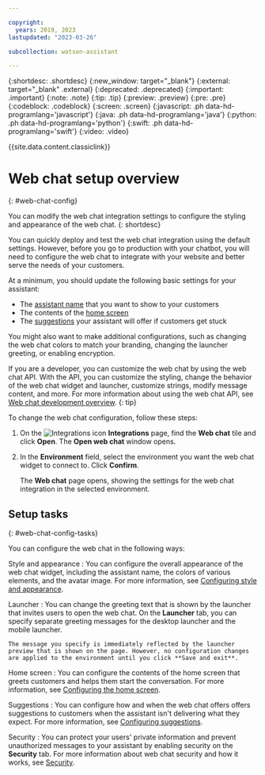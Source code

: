 ```yaml
---

copyright:
  years: 2019, 2023
lastupdated: "2023-03-26"

subcollection: watson-assistant

---
```


{:shortdesc: .shortdesc}
{:new_window: target="_blank"}
{:external: target="_blank" .external}
{:deprecated: .deprecated}
{:important: .important}
{:note: .note}
{:tip: .tip}
{:preview: .preview}
{:pre: .pre}
{:codeblock: .codeblock}
{:screen: .screen}
{:javascript: .ph data-hd-programlang='javascript'}
{:java: .ph data-hd-programlang='java'}
{:python: .ph data-hd-programlang='python'}
{:swift: .ph data-hd-programlang='swift'}
{:video: .video}

{{site.data.content.classiclink}}

# Web chat setup overview
{: #web-chat-config}

You can modify the web chat integration settings to configure the styling and appearance of the web chat.
{: shortdesc}

You can quickly deploy and test the web chat integration using the default settings. However, before you go to production with your chatbot, you will need to configure the web chat to integrate with your website and better serve the needs of your customers.

At a minimum, you should update the following basic settings for your assistant:

- The [assistant name](/docs/watson-assistant?topic=watson-assistant-web-chat-style) that you want to show to your customers
- The contents of the [home screen](/docs/watson-assistant?topic=watson-assistant-web-chat-configure-home-screen)
- The [suggestions](/docs/watson-assistant?topic=watson-assistant-web-chat-suggestions) your assistant will offer if customers get stuck

You might also want to make additional configurations, such as changing the web chat colors to match your branding, changing the launcher greeting, or enabling encryption.

If you are a developer, you can customize the web chat by using the web chat API. With the API, you can customize the styling, change the behavior of the web chat widget and launcher, customize strings, modify message content, and more. For more information about using the web chat API, see [Web chat development overview](/docs/watson-assistant?topic=watson-assistant-web-chat-develop).
{: tip}

To change the web chat configuration, follow these steps:

1. On the ![Integrations icon](images/integrations-icon.png) **Integrations** page, find the **Web chat** tile and click **Open**. The **Open web chat** window opens.

1. In the **Environment** field, select the environment you want the web chat widget to connect to. Click **Confirm**.

    The **Web chat** page opens, showing the settings for the web chat integration in the selected environment.

## Setup tasks
{: #web-chat-config-tasks}

You can configure the web chat in the following ways:

Style and appearance
:   You can configure the overall appearance of the web chat widget, including the assistant name, the colors of various elements, and the avatar image. For more information, see [Configuring style and appearance](/docs/watson-assistant?topic=watson-assistant-web-chat-style).

Launcher
:   You can change the greeting text that is shown by the launcher that invites users to open the web chat. On the **Launcher** tab, you can specify separate greeting messages for the desktop launcher and the mobile launcher.

    The message you specify is immediately reflected by the launcher preview that is shown on the page. However, no configuration changes are applied to the environment until you click **Save and exit**.

Home screen
:   You can configure the contents of the home screen that greets customers and helps them start the conversation. For more information, see [Configuring the home screen](/docs/watson-assistant?topic=watson-assistant-web-chat-configure-home-screen).

Suggestions
:   You can configure how and when the web chat offers offers suggestions to customers when the assistant isn't delivering what they expect. For more information, see [Configuring suggestions](/docs/watson-assistant?topic=watson-assistant-web-chat-suggestions).

Security
:   You can protect your users' private information and prevent unauthorized messages to your assistant by enabling security on the **Security** tab. For more information about web chat security and how it works, see [Security](/docs/watson-assistant?topic=watson-assistant-web-chat-architecture-security).

